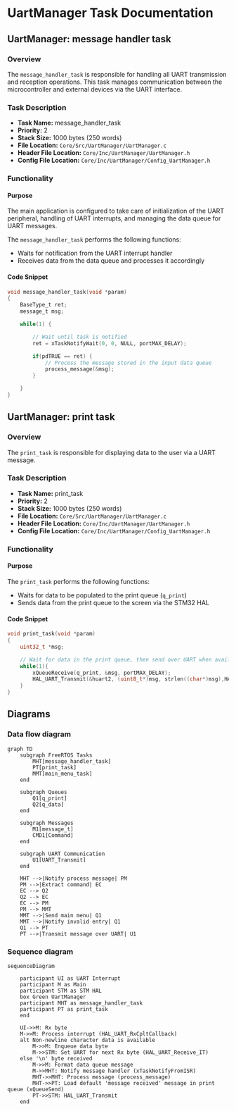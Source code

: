 # UartManager Task Documentation

## UartManager: message handler task
### Overview
The `message_handler_task` is responsible for handling all UART transmission and reception operations. This task manages communication between the microcontroller and external devices via the UART interface.

### Task Description
- **Task Name:** message_handler_task
- **Priority:** 2
- **Stack Size:** 1000 bytes (250 words)
- **File Location:** `Core/Src/UartManager/UartManager.c`
- **Header File Location:** `Core/Inc/UartManager/UartManager.h`
- **Config File Location:** `Core/Inc/UartManager/Config_UartManager.h`

### Functionality
#### Purpose
The main application is configured to take care of initialization of the UART peripheral, handling of UART interrupts, and managing the data queue for UART messages.

The `message_handler_task` performs the following functions:
- Waits for notification from the UART interrupt handler
- Receives data from the data queue and processes it accordingly

#### Code Snippet
```c
void message_handler_task(void *param)
{
	BaseType_t ret;
	message_t msg;

	while(1) {

		// Wait until task is notified
		ret = xTaskNotifyWait(0, 0, NULL, portMAX_DELAY);

		if(pdTRUE == ret) {
			// Process the message stored in the input data queue
			process_message(&msg);
		}

	}
}
```

## UartManager: print task
### Overview
The `print_task` is responsible for displaying data to the user via a UART message.

### Task Description
- **Task Name:** print_task
- **Priority:** 2
- **Stack Size:** 1000 bytes (250 words)
- **File Location:** `Core/Src/UartManager/UartManager.c`
- **Header File Location:** `Core/Inc/UartManager/UartManager.h`
- **Config File Location:** `Core/Inc/UartManager/Config_UartManager.h`

### Functionality
#### Purpose
The `print_task` performs the following functions:
- Waits for data to be populated to the print queue (`q_print`)
- Sends data from the print queue to the screen via the STM32 HAL

#### Code Snippet
```c
void print_task(void *param)
{
	uint32_t *msg;

	// Wait for data in the print queue, then send over UART when available
	while(1){
		xQueueReceive(q_print, &msg, portMAX_DELAY);
		HAL_UART_Transmit(&huart2, (uint8_t*)msg, strlen((char*)msg),HAL_MAX_DELAY);
	}
}
```

## Diagrams

### Data flow diagram
```mermaid
graph TD
    subgraph FreeRTOS Tasks
        MHT[message_handler_task]
        PT[print_task]
        MMT[main_menu_task]
    end

    subgraph Queues
        Q1[q_print]
        Q2[q_data]
    end

    subgraph Messages
        M1[message_t]
        CMD1[Command]
    end

    subgraph UART Communication
        U1[UART_Transmit]
    end

    MHT -->|Notify process message| PM
    PM -->|Extract command| EC
    EC --> Q2
    Q2 --> EC
    EC --> PM
    PM --> MMT
    MMT -->|Send main menu| Q1
    MMT -->|Notify invalid entry| Q1
    Q1 --> PT
    PT -->|Transmit message over UART| U1
```

### Sequence diagram

```mermaid
sequenceDiagram
    
    participant UI as UART Interrupt
    participant M as Main
    participant STM as STM HAL
    box Green UartManager
    participant MHT as message_handler_task
    participant PT as print_task
    end

    UI->>M: Rx byte
    M->>M: Process interrupt (HAL_UART_RxCpltCallback)
    alt Non-newline character data is available
        M->>M: Enqueue data byte
        M->>STM: Set UART for next Rx byte (HAL_UART_Receive_IT)
    else '\n' byte received
        M->>M: Format data queue message
        M->>MHT: Notify message handler (xTaskNotifyFromISR)
        MHT->>MHT: Process message (process_message)
        MHT->>PT: Load default 'message received' message in print queue (xQueueSend)
        PT->>STM: HAL_UART_Transmit
    end

```